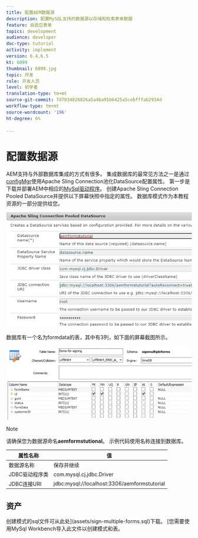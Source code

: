 ```yaml
---
title: 配置AEM数据源
description: 配置MySQL支持的数据源以存储和检索表单数据
feature: 自适应表单
topics: development
audience: developer
doc-type: tutorial
activity: implement
version: 6.4,6.5
kt: 6899
thumbnail: 6899.jpg
topic: 开发
role: 开发人员
level: 初学者
translation-type: tm+mt
source-git-commit: 7d7034026826a5a46a91b6425a5cebfffab2934d
workflow-type: tm+mt
source-wordcount: '196'
ht-degree: 6%

---
```


# 配置数据源

AEM支持与外部数据库集成的方式有很多。 集成数据库的最常见方法之一是通过[configMgr](http://localhost:4502/system/console/configMgr)使用Apache Sling Connection池化DataSource配置属性。
第一步是下载并部署AEM中相应的[MySql驱动程序](https://mvnrepository.com/artifact/mysql/mysql-connector-java)。
创建Apache Sling Connection Pooled DataSource并提供以下屏幕快照中指定的属性。 数据库模式作为本教程资源的一部分提供给您。

![数据源](assets/data-source.PNG)

数据库有一个名为formdata的表，其中有3列，如下面的屏幕截图所示。

![数据库](assets/data-base.PNG)


>[!NOTE]
>请确保您为数据源命名&#x200B;**aemformstutional**。 示例代码使用名称连接到数据库。

| 属性名称 | 值 |
------------------------|---------------------------------------
| 数据源名称 | 保存并继续 |
| JDBC驱动程序类 | com.mysql.cj.jdbc.Driver |
| JDBC连接URI | jdbc:mysql://localhost:3306/aemformstutorial |

## 资产

创建模式的sql文件可从此处](assets/sign-multiple-forms.sql)下载。 [您需要使用MySql Workbench导入此文件以创建模式和表。



